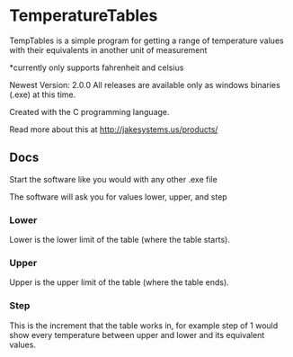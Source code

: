 # TemperatureTables
TempTables is a simple program for getting a range of temperature values with their equivalents in another unit of measurement

*currently only supports fahrenheit and celsius

Newest Version: 2.0.0
All releases are available only as windows binaries (.exe) at this time.

Created with the C programming language.

Read more about this at http://jakesystems.us/products/ 

## Docs
Start the software like you would with any other .exe file

The software will ask you for values lower, upper, and step

### Lower
Lower is the lower limit of the table (where the table starts).

### Upper
Upper is the upper limit of the table (where the table ends).

### Step
This is the increment that the table works in, for example step of 1 would show every temperature between upper and lower and its equivalent values.
